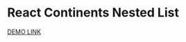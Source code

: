 # React Continents Nested List

 [DEMO LINK](https://andrii-hryhoruk.github.io/react-test-project/)
